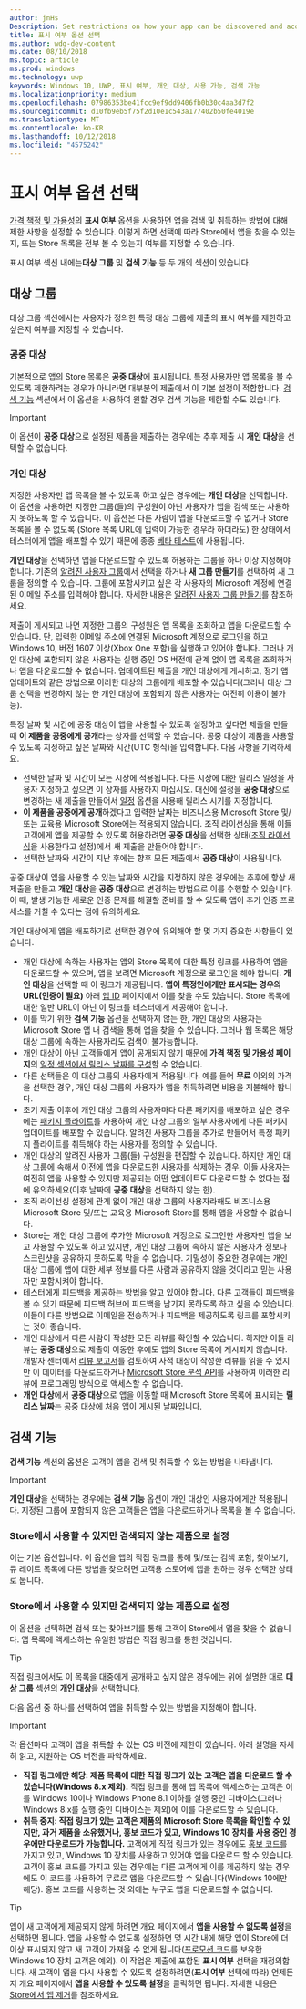```yaml
---
author: jnHs
Description: Set restrictions on how your app can be discovered and acquired, including whether people can find your app in the Store or see its Store listing at all.
title: 표시 여부 옵션 선택
ms.author: wdg-dev-content
ms.date: 08/10/2018
ms.topic: article
ms.prod: windows
ms.technology: uwp
keywords: Windows 10, UWP, 표시 여부, 개인 대상, 사용 가능, 검색 가능
ms.localizationpriority: medium
ms.openlocfilehash: 07986353be41fcc9ef9dd9406fb0b30c4aa3d7f2
ms.sourcegitcommit: d10fb9eb5f75f2d10e1c543a177402b50fe4019e
ms.translationtype: MT
ms.contentlocale: ko-KR
ms.lasthandoff: 10/12/2018
ms.locfileid: "4575242"
---
```

# <a name="choose-visibility-options"></a>표시 여부 옵션 선택


[가격 책정 및 가용성](set-app-pricing-and-availability.md)의 **표시 여부** 옵션을 사용하면 앱을 검색 및 취득하는 방법에 대해 제한 사항을 설정할 수 있습니다. 이렇게 하면 선택에 따라 Store에서 앱을 찾을 수 있는지, 또는 Store 목록을 전부 볼 수 있는지 여부를 지정할 수 있습니다.

표시 여부 섹션 내에는**대상 그룹** 및 **검색 기능** 등 두 개의 섹션이 있습니다. 

## <a name="audience"></a>대상 그룹

대상 그룹 섹션에서는 사용자가 정의한 특정 대상 그룹에 제출의 표시 여부를 제한하고 싶은지 여부를 지정할 수 있습니다.


### <a name="public-audience"></a>공중 대상

기본적으로 앱의 Store 목록은 **공중 대상**에 표시됩니다. 특정 사용자만 앱 목록을 볼 수 있도록 제한하려는 경우가 아니라면 대부분의 제출에서 이 기본 설정이 적합합니다. [검색 기능](#discoverability) 섹션에서 이 옵션을 사용하여 원할 경우 검색 기능을 제한할 수도 있습니다.

> [!IMPORTANT]
> 이 옵션이 **공중 대상**으로 설정된 제품을 제출하는 경우에는 추후 제출 시 **개인 대상**을 선택할 수 없습니다.


### <a name="private-audience"></a>개인 대상

지정한 사용자만 앱 목록을 볼 수 있도록 하고 싶은 경우에는 **개인 대상**을 선택합니다. 이 옵션을 사용하면 지정한 그룹(들)의 구성원이 아닌 사용자가 앱을 검색 또는 사용하지 못하도록 할 수 있습니다. 이 옵션은 다른 사람이 앱을 다운로드할 수 없거나 Store 목록을 볼 수 없도록 (Store 목록 URL에 입력이 가능한 경우라 하더라도) 한 상태에서 테스터에게 앱을 배포할 수 있기 때문에 종종 [베타 테스트](beta-testing-and-targeted-distribution.md)에 사용됩니다.

**개인 대상**을 선택하면 앱을 다운로드할 수 있도록 허용하는 그룹을 하나 이상 지정해야 합니다. 기존의 [알려진 사용자 그룹](create-known-user-groups.md)에서 선택을 하거나 **새 그룹 만들기**를 선택하여 새 그룹을 정의할 수 있습니다. 그룹에 포함시키고 싶은 각 사용자의 Microsoft 계정에 연결된 이메일 주소를 입력해야 합니다. 자세한 내용은 [알려진 사용자 그룹 만들기](create-known-user-groups.md)를 참조하세요.

제출이 게시되고 나면 지정한 그룹의 구성원은 앱 목록을 조회하고 앱을 다운로드할 수 있습니다. 단, 입력한 이메일 주소에 연결된 Microsoft 계정으로 로그인을 하고 Windows 10, 버전 1607 이상(Xbox One 포함)을 실행하고 있어야 합니다. 그러나 개인 대상에 포함되지 않은 사용자는 실행 중인 OS 버전에 관계 없이 앱 목록을 조회하거나 앱을 다운로드할 수 없습니다. 업데이트된 제출을 개인 대상에게 게시하고, 정기 앱 업데이트와 같은 방법으로 이러한 대상의 그룹에게 배포할 수 있습니다(그러나 대상 그룹 선택을 변경하지 않는 한 개인 대상에 포함되지 않은 사용자는 여전히 이용이 불가능). 

특정 날짜 및 시간에 공중 대상이 앱을 사용할 수 있도록 설정하고 싶다면 제출을 만들 때 **이 제품을 공중에게 공개**라는 상자를 선택할 수 있습니다. 공중 대상이 제품을 사용할 수 있도록 지정하고 싶은 날짜와 시간(UTC 형식)을 입력합니다. 다음 사항을 기억하세요.

- 선택한 날짜 및 시간이 모든 시장에 적용됩니다. 다른 시장에 대한 릴리스 일정을 사용자 지정하고 싶으면 이 상자를 사용하지 마십시오. 대신에 설정을 **공중 대상**으로 변경하는 새 제출을 만들어서 [일정](configure-precise-release-scheduling.md) 옵션을 사용해 릴리스 시기를 지정합니다.
- **이 제품을 공중에게 공개**하겠다고 입력한 날짜는 비즈니스용 Microsoft Store 및/또는 교육용 Microsoft Store에는 적용되지 않습니다. 조직 라이선싱을 통해 이들 고객에게 앱을 제공할 수 있도록 허용하려면 **공중 대상**을 선택한 상태([조직 라이선싱](organizational-licensing.md)을 사용한다고 설정)에서 새 제출을 만들어야 합니다.
- 선택한 날짜와 시간이 지난 후에는 향후 모든 제출에서 **공중 대상**이 사용됩니다.

공중 대상이 앱을 사용할 수 있는 날짜와 시간을 지정하지 않은 경우에는 추후에 항상 새 제출을 만들고 **개인 대상**을 **공중 대상**으로 변경하는 방법으로 이를 수행할 수 있습니다. 이 때, 발생 가능한 새로운 인증 문제를 해결할 준비를 할 수 있도록 앱이 추가 인증 프로세스를 거칠 수 있다는 점에 유의하세요. 

개인 대상에게 앱을 배포하기로 선택한 경우에 유의해야 할 몇 가지 중요한 사항들이 있습니다.
- 개인 대상에 속하는 사용자는 앱의 Store 목록에 대한 특정 링크를 사용하여 앱을 다운로드할 수 있으며, 앱을 보려면 Microsoft 계정으로 로그인을 해야 합니다. **개인 대상**을 선택할 때 이 링크가 제공됩니다. **앱이 특정인에게만 표시되는 경우의 URL(인증이 필요)** 아래 [앱 ID](view-app-identity-details.md) 페이지에서 이를 찾을 수도 있습니다. Store 목록에 대한 일반 URL이 아닌 이 링크를 테스터에게 제공해야 합니다.  
- 이를 막기 위한 **검색 기능** 옵션을 선택하지 않는 한, 개인 대상의 사용자는 Microsoft Store 앱 내 검색을 통해 앱을 찾을 수 있습니다. 그러나 웹 목록은 해당 대상 그룹에 속하는 사용자라도 검색이 불가능합니다. 
- 개인 대상이 아닌 고객들에게 앱이 공개되지 않기 때문에 **가격 책정 및 가용성 페이지**의 [일정 섹션에서 릴리스 날짜를 구성](configure-precise-release-scheduling.md)할 수 없습니다.
- 다른 선택들은 이 대상 그룹의 사용자에게 적용됩니다. 예를 들어 **무료** 이외의 가격을 선택한 경우, 개인 대상 그룹의 사용자가 앱을 취득하려면 비용을 지불해야 합니다. 
- 초기 제출 이후에 개인 대상 그룹의 사용자마다 다른 패키지를 배포하고 싶은 경우에는 [패키지 플라이트](package-flights.md)를 사용하여 개인 대상 그룹의 일부 사용자에게 다른 패키지 업데이트를 배포할 수 있습니다. 알려진 사용자 그룹을 추가로 만들어서 특정 패키지 플라이트를 취득해야 하는 사용자를 정의할 수 있습니다.
- 개인 대상의 알려진 사용자 그룹(들) 구성원을 편집할 수 있습니다. 하지만 개인 대상 그룹에 속해서 이전에 앱을 다운로드한 사용자를 삭제하는 경우, 이들 사용자는 여전히 앱을 사용할 수 있지만 제공되는 어떤 업데이트도 다운로드할 수 없다는 점에 유의하세요(이후 날짜에 **공중 대상**을 선택하지 않는 한).
- 조직 라이선싱 설정에 관계 없이 개인 대상 그룹의 사용자라해도 비즈니스용 Microsoft Store 및/또는 교육용 Microsoft Store를 통해 앱을 사용할 수 없습니다.
- Store는 개인 대상 그룹에 추가한 Microsoft 계정으로 로그인한 사용자만 앱을 보고 사용할 수 있도록 하고 있지만, 개인 대상 그룹에 속하지 않은 사용자가 정보나 스크린샷을 공유하지 못하도록 막을 수 없습니다. 기밀성이 중요한 경우에는 개인 대상 그룹에 앱에 대한 세부 정보를 다른 사람과 공유하지 않을 것이라고 믿는 사용자만 포함시켜야 합니다.
- 테스터에게 피드백을 제공하는 방법을 알고 있어야 합니다. 다른 고객들이 피드백을 볼 수 있기 때문에 피드백 허브에 피드백을 남기지 못하도록 하고 싶을 수 있습니다. 이들이 다른 방법으로 이메일을 전송하거나 피드백을 제공하도록 링크를 포함시키는 것이 좋습니다.
- 개인 대상에서 다른 사람이 작성한 모든 리뷰를 확인할 수 있습니다. 하지만 이들 리뷰는 **공중 대상**으로 제출이 이동한 후에도 앱의 Store 목록에 게시되지 않습니다. 개발자 센터에서 [리뷰 보고서](reviews-report.md)를 검토하여 사적 대상이 작성한 리뷰를 읽을 수 있지만 이 데이터를 다운로드하거나 [Microsoft Store 분석 API](../monetize/access-analytics-data-using-windows-store-services.md)를 사용하여 이러한 리뷰에 프로그래밍 방식으로 액세스할 수 없습니다.
- **개인 대상**에서 **공중 대상**으로 앱을 이동할 때 Microsoft Store 목록에 표시되는 **릴리스 날짜**는 공중 대상에 처음 앱이 게시된 날짜입니다.

## <a name="discoverability"></a>검색 기능

**검색 기능** 섹션의 옵션은 고객이 앱을 검색 및 취득할 수 있는 방법을 나타냅니다. 

> [!IMPORTANT]
> **개인 대상**을 선택하는 경우에는 **검색 기능** 옵션이 개인 대상인 사용자에게만 적용됩니다. 지정된 그룹에 포함되지 않은 고객들은 앱을 다운로드하거나 목록을 볼 수 없습니다. 


### <a name="make-this-product-available-and-discoverable-in-the-store"></a>Store에서 사용할 수 있지만 검색되지 않는 제품으로 설정

이는 기본 옵션입니다. 이 옵션을 앱의 직접 링크를 통해 및/또는 검색 포함, 찾아보기, 큐 레이트 목록에 다른 방법을 찾으려면 고객용 스토어에 앱을 원하는 경우 선택한 상태로 둡니다. 

### <a name="make-this-product-available-but-not-discoverable-in-the-store"></a>Store에서 사용할 수 있지만 검색되지 않는 제품으로 설정

이 옵션을 선택하면 검색 또는 찾아보기를 통해 고객이 Store에서 앱을 찾을 수 없습니다. 앱 목록에 액세스하는 유일한 방법은 직접 링크를 통한 것입니다. 

> [!TIP]
> 직접 링크에서도 이 목록을 대중에게 공개하고 싶지 않은 경우에는 위에 설명한 대로 **대상 그룹** 섹션의 **개인 대상**을 선택합니다.

다음 옵션 중 하나를 선택하여 앱을 취득할 수 있는 방법을 지정해야 합니다.


>[!IMPORTANT]
> 각 옵션마다 고객이 앱을 취득할 수 있는 OS 버전에 제한이 있습니다. 아래 설명을 자세히 읽고, 지원하는 OS 버전을 파악하세요. 

- **직접 링크에만 해당: 제품 목록에 대한 직접 링크가 있는 고객은 앱을 다운로드 할 수 있습니다(Windows 8.x 제외).** 직접 링크를 통해 앱 목록에 액세스하는 고객은 이를 Windows 10이나 Windows Phone 8.1 이하를 실행 중인 디바이스(그러나 Windows 8.x를 실행 중인 디바이스는 제외)에 이를 다운로드할 수 있습니다.
- **취득 중지: 직접 링크가 있는 고객은 제품의 Microsoft Store 목록을 확인할 수 있지만, 과거 제품을 소유했거나, 홍보 코드가 있고, Windows 10 장치를 사용 중인 경우에만 다운로드가 가능합니다.** 고객에게 직접 링크가 있는 경우에도 [홍보 코드](generate-promotional-codes.md)를 가지고 있고, Windows 10 장치를 사용하고 있어야 앱을 다운로드 할 수 있습니다. 고객이 홍보 코드를 가지고 있는 경우에는 다른 고객에게 이를 제공하지 않는 경우에도 이 코드를 사용하여 무료로 앱을 다운로드할 수 있습니다(Windows 10에만 해당). 홍보 코드를 사용하는 것 외에는 누구도 앱을 다운로드할 수 없습니다.

> [!TIP]
> 앱이 새 고객에게 제공되지 않게 하려면 개요 페이지에서 **앱을 사용할 수 없도록 설정**을 선택하면 됩니다. 앱을 사용할 수 없도록 설정하면 몇 시간 내에 해당 앱이 Store에 더 이상 표시되지 않고 새 고객이 가져올 수 없게 됩니다([프로모션 코드](generate-promotional-codes.md)를 보유한 Windows 10 장치 고객은 예외). 이 작업은 제출에 포함된 **표시 여부** 선택을 재정의합니다. 새 고객이 앱을 다시 사용할 수 있도록 설정하려면(**표시 여부** 선택에 따라) 언제든지 개요 페이지에서 **앱을 사용할 수 있도록 설정**을 클릭하면 됩니다. 자세한 내용은 [Store에서 앱 제거](guidance-for-app-package-management.md#removing-an-app-from-the-store)를 참조하세요.




